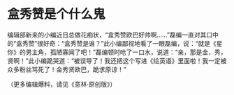# 盒秀赞是个什么鬼

编辑部新来的小编近日总做花痴状，“盒秀赞欧巴好帅啊……”磊编一直对其口中的“盒秀赞”很好奇：“盒秀赞是谁？”此小编鄙视地看了一眼磊编，说：“就是《星你》的男主角，孤陋寡闻了吧！”磊编顿时呛了一口水，说道：“亲，那是金，秀，贤啊！”此小编跪哭道：“被误导了！我还把这个写进《绘英语》里面啦！我一定被众多粉丝骂死了！金秀贤欧巴，跪求原谅！” 

（更多编辑爆料，请见《意林·原创版》）